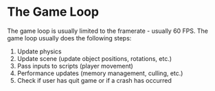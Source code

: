 # The Game Loop
The game loop is usually limited to the framerate - usually 60 FPS.
The game loop usually does the following steps:
1. Update physics
2. Update scene (update object positions, rotations, etc.)
3. Pass inputs to scripts (player movement)
4. Performance updates (memory management, culling, etc.)
5. Check if user has quit game or if a crash has occurred
